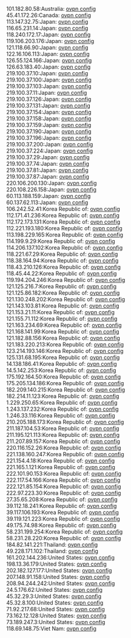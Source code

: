 101.182.80.58:Australia: [ovpn config](vpn/101_182_80_58.ovpn)  
45.41.172.26:Canada: [ovpn config](vpn/45_41_172_26.ovpn)  
113.147.32.75:Japan: [ovpn config](vpn/113_147_32_75.ovpn)  
116.65.231.14:Japan: [ovpn config](vpn/116_65_231_14.ovpn)  
118.240.172.17:Japan: [ovpn config](vpn/118_240_172_17.ovpn)  
119.106.203.176:Japan: [ovpn config](vpn/119_106_203_176.ovpn)  
121.118.66.90:Japan: [ovpn config](vpn/121_118_66_90.ovpn)  
122.16.106.113:Japan: [ovpn config](vpn/122_16_106_113.ovpn)  
126.55.124.166:Japan: [ovpn config](vpn/126_55_124_166.ovpn)  
126.63.183.40:Japan: [ovpn config](vpn/126_63_183_40.ovpn)  
219.100.37.10:Japan: [ovpn config](vpn/219_100_37_10.ovpn)  
219.100.37.100:Japan: [ovpn config](vpn/219_100_37_100.ovpn)  
219.100.37.103:Japan: [ovpn config](vpn/219_100_37_103.ovpn)  
219.100.37.11:Japan: [ovpn config](vpn/219_100_37_11.ovpn)  
219.100.37.126:Japan: [ovpn config](vpn/219_100_37_126.ovpn)  
219.100.37.131:Japan: [ovpn config](vpn/219_100_37_131.ovpn)  
219.100.37.154:Japan: [ovpn config](vpn/219_100_37_154.ovpn)  
219.100.37.158:Japan: [ovpn config](vpn/219_100_37_158.ovpn)  
219.100.37.159:Japan: [ovpn config](vpn/219_100_37_159.ovpn)  
219.100.37.190:Japan: [ovpn config](vpn/219_100_37_190.ovpn)  
219.100.37.196:Japan: [ovpn config](vpn/219_100_37_196.ovpn)  
219.100.37.200:Japan: [ovpn config](vpn/219_100_37_200.ovpn)  
219.100.37.224:Japan: [ovpn config](vpn/219_100_37_224.ovpn)  
219.100.37.29:Japan: [ovpn config](vpn/219_100_37_29.ovpn)  
219.100.37.74:Japan: [ovpn config](vpn/219_100_37_74.ovpn)  
219.100.37.81:Japan: [ovpn config](vpn/219_100_37_81.ovpn)  
219.100.37.87:Japan: [ovpn config](vpn/219_100_37_87.ovpn)  
220.106.200.130:Japan: [ovpn config](vpn/220_106_200_130.ovpn)  
220.108.226.158:Japan: [ovpn config](vpn/220_108_226_158.ovpn)  
60.113.188.159:Japan: [ovpn config](vpn/60_113_188_159.ovpn)  
60.137.62.113:Japan: [ovpn config](vpn/60_137_62_113.ovpn)  
106.242.52.41:Korea Republic of: [ovpn config](vpn/106_242_52_41.ovpn)  
112.171.41.236:Korea Republic of: [ovpn config](vpn/112_171_41_236.ovpn)  
112.172.173.131:Korea Republic of: [ovpn config](vpn/112_172_173_131.ovpn)  
112.221.193.180:Korea Republic of: [ovpn config](vpn/112_221_193_180.ovpn)  
113.198.229.165:Korea Republic of: [ovpn config](vpn/113_198_229_165.ovpn)  
114.199.9.29:Korea Republic of: [ovpn config](vpn/114_199_9_29.ovpn)  
114.206.137.102:Korea Republic of: [ovpn config](vpn/114_206_137_102.ovpn)  
118.221.67.29:Korea Republic of: [ovpn config](vpn/118_221_67_29.ovpn)  
118.38.164.94:Korea Republic of: [ovpn config](vpn/118_38_164_94.ovpn)  
118.43.210.126:Korea Republic of: [ovpn config](vpn/118_43_210_126.ovpn)  
118.45.44.22:Korea Republic of: [ovpn config](vpn/118_45_44_22.ovpn)  
119.194.204.246:Korea Republic of: [ovpn config](vpn/119_194_204_246.ovpn)  
121.125.216.7:Korea Republic of: [ovpn config](vpn/121_125_216_7.ovpn)  
121.125.86.182:Korea Republic of: [ovpn config](vpn/121_125_86_182.ovpn)  
121.130.248.202:Korea Republic of: [ovpn config](vpn/121_130_248_202.ovpn)  
121.143.103.81:Korea Republic of: [ovpn config](vpn/121_143_103_81.ovpn)  
121.153.21.11:Korea Republic of: [ovpn config](vpn/121_153_21_11.ovpn)  
121.155.71.112:Korea Republic of: [ovpn config](vpn/121_155_71_112.ovpn)  
121.163.234.69:Korea Republic of: [ovpn config](vpn/121_163_234_69.ovpn)  
121.168.141.99:Korea Republic of: [ovpn config](vpn/121_168_141_99.ovpn)  
121.182.88.156:Korea Republic of: [ovpn config](vpn/121_182_88_156.ovpn)  
121.183.220.213:Korea Republic of: [ovpn config](vpn/121_183_220_213.ovpn)  
123.214.193.146:Korea Republic of: [ovpn config](vpn/123_214_193_146.ovpn)  
125.131.68.195:Korea Republic of: [ovpn config](vpn/125_131_68_195.ovpn)  
14.138.186.41:Korea Republic of: [ovpn config](vpn/14_138_186_41.ovpn)  
14.5.142.253:Korea Republic of: [ovpn config](vpn/14_5_142_253.ovpn)  
175.192.164.50:Korea Republic of: [ovpn config](vpn/175_192_164_50.ovpn)  
175.205.134.186:Korea Republic of: [ovpn config](vpn/175_205_134_186.ovpn)  
182.209.140.215:Korea Republic of: [ovpn config](vpn/182_209_140_215.ovpn)  
182.214.11.123:Korea Republic of: [ovpn config](vpn/182_214_11_123.ovpn)  
1.229.250.65:Korea Republic of: [ovpn config](vpn/1_229_250_65.ovpn)  
1.243.137.232:Korea Republic of: [ovpn config](vpn/1_243_137_232.ovpn)  
1.246.33.116:Korea Republic of: [ovpn config](vpn/1_246_33_116.ovpn)  
210.205.188.173:Korea Republic of: [ovpn config](vpn/210_205_188_173.ovpn)  
211.187.104.53:Korea Republic of: [ovpn config](vpn/211_187_104_53.ovpn)  
211.195.121.113:Korea Republic of: [ovpn config](vpn/211_195_121_113.ovpn)  
211.207.89.157:Korea Republic of: [ovpn config](vpn/211_207_89_157.ovpn)  
220.116.152.26:Korea Republic of: [ovpn config](vpn/220_116_152_26.ovpn)  
221.138.160.247:Korea Republic of: [ovpn config](vpn/221_138_160_247.ovpn)  
221.154.4.18:Korea Republic of: [ovpn config](vpn/221_154_4_18.ovpn)  
221.165.1.121:Korea Republic of: [ovpn config](vpn/221_165_1_121.ovpn)  
222.101.90.153:Korea Republic of: [ovpn config](vpn/222_101_90_153.ovpn)  
222.117.54.166:Korea Republic of: [ovpn config](vpn/222_117_54_166.ovpn)  
222.121.85.154:Korea Republic of: [ovpn config](vpn/222_121_85_154.ovpn)  
222.97.223.30:Korea Republic of: [ovpn config](vpn/222_97_223_30.ovpn)  
27.35.65.208:Korea Republic of: [ovpn config](vpn/27_35_65_208.ovpn)  
39.112.18.241:Korea Republic of: [ovpn config](vpn/39_112_18_241.ovpn)  
39.117.106.193:Korea Republic of: [ovpn config](vpn/39_117_106_193.ovpn)  
39.119.121.223:Korea Republic of: [ovpn config](vpn/39_119_121_223.ovpn)  
49.175.74.98:Korea Republic of: [ovpn config](vpn/49_175_74_98.ovpn)  
58.231.199.254:Korea Republic of: [ovpn config](vpn/58_231_199_254.ovpn)  
58.231.28.220:Korea Republic of: [ovpn config](vpn/58_231_28_220.ovpn)  
184.82.141.221:Thailand: [ovpn config](vpn/184_82_141_221.ovpn)  
49.228.171.102:Thailand: [ovpn config](vpn/49_228_171_102.ovpn)  
161.202.144.236:United States: [ovpn config](vpn/161_202_144_236.ovpn)  
198.13.36.179:United States: [ovpn config](vpn/198_13_36_179.ovpn)  
202.182.127.177:United States: [ovpn config](vpn/202_182_127_177.ovpn)  
207.148.91.158:United States: [ovpn config](vpn/207_148_91_158.ovpn)  
208.94.244.242:United States: [ovpn config](vpn/208_94_244_242.ovpn)  
24.5.176.62:United States: [ovpn config](vpn/24_5_176_62.ovpn)  
45.32.29.3:United States: [ovpn config](vpn/45_32_29_3.ovpn)  
45.32.8.100:United States: [ovpn config](vpn/45_32_8_100.ovpn)  
71.92.217.68:United States: [ovpn config](vpn/71_92_217_68.ovpn)  
73.162.12.128:United States: [ovpn config](vpn/73_162_12_128.ovpn)  
73.189.247.3:United States: [ovpn config](vpn/73_189_247_3.ovpn)  
118.69.148.75:Viet Nam: [ovpn config](vpn/118_69_148_75.ovpn)  
